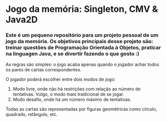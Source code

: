 # Jogo da memória: Singleton, CMV & Java2D
### Este é um pequeno repositório para um projeto pessoal de um jogo da memória. Os objetivos principais desse projeto são: treinar questões de Programação Orientada à Objetos, praticar na linguagen Java, e se divertir fazendo o que gosto :)
As regras são simples: o jogo acaba apenas quando o jogador achar todos os pares de cartas correspondentes.

O jogador poderá escolher entre dois modos de jogo:
1. Modo livre, onde não há restrições com relação ao número de tentativas. Vulgo, o modo mais tradicional de se jogar.
2. Modo desafio, onde há um número máximo de tentativas.

Todas as cartas são representadas por figuras geométricas como círculo, quadrado, retângulo, etc.
